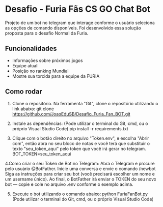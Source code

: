 # Desafio - Furia Fãs CS GO Chat Bot
Projeto de um bot no telegram que interage conforme o usuário seleciona as opções de comando disponíveis. Foi desenvolvido essa solução proposta para o desafio Normal da Furia.

## Funcionalidades
- Informações sobre próximos jogos
- Equipe atual 
- Posição no ranking Mundial
- Mostre sua torcida para a equipe da FURIA

## Como rodar
1. Clone o repositório.
Na ferramenta "Git", clone o repositório utilizando o link abaixo:
git clone https://github.com/JoaoEduSB/Desafio_Furia_Fan_BOT.git

2. Instale as dependências: (Pode utilizar o terminal do Git, cmd, ou o próprio Visual Studio Code)
pip install -r requirements.txt

3. Clique com o botão direito no arquivo "Token.env", e escolha "Abrir com", então abra no seu bloco de notas e você terá que substituir o texto "seu_token_aqui" pelo token que você irá gerar no telegram.
BOT_TOKEN=seu_token_aqui

4.Como criar o seu Token de Bot no Telegram:
Abra o Telegram e procure pelo usuário @BotFather.
Inicie uma conversa e envie o comando /newbot
Siga as instruções para criar seu bot (você precisará escolher um nome e um username único).
Ao final, o BotFather irá enviar o TOKEN do seu novo bot — copie e cole no arquivo .env conforme o exemplo acima.

5. Execute o bot utilizando o comando abaixo:
python FuriaFanBot.py (Pode utilizar o terminal do Git, cmd, ou o próprio Visual Studio Code)
